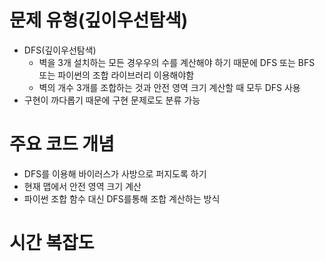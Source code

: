 # 문제 유형(깊이우선탐색)
  - DFS(깊이우선탐색)
    - 벽을 3개 설치하는 모든 경우우의 수를 계산해야 하기 때문에  DFS 또는 BFS 또는 파이썬의 조합 라이브러리 이용해야함
    - 벽의 개수 3개를 조합하는 것과 안전 영역 크기 계산할 때 모두 DFS 사용 
  - 구현이 까다롭기 때문에 구현 문제로도 분류 가능 

# 주요 코드 개념
- DFS를 이용해 바이러스가 사방으로 퍼지도록 하기
- 현재 맵에서 안전 영역 크기 계산
- 파이썬 조합 함수 대신 DFS를통해 조합 계산하는 방식 

# 시간 복잡도 
